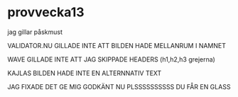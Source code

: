 # provvecka13

jag gillar påskmust

VALIDATOR.NU GILLADE INTE ATT BILDEN HADE MELLANRUM I NAMNET

WAVE GILLADE INTE ATT JAG SKIPPADE HEADERS (h1,h2,h3 grejerna)

KAJLAS BILDEN HADE INTE EN ALTERNNATIV TEXT 

JAG FIXADE DET GE MIG GODKÄNT NU PLSSSSSSSSSS DU FÅR EN GLASS
